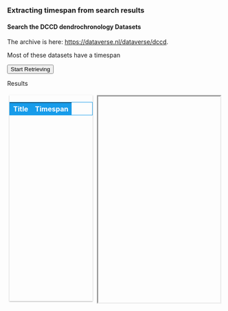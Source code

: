 <h3>Extracting timespan from search results</h3>

<style>
#timeline {
      height: 480px;
      /* border: 1px solid lightgray; */
      border-style:inset;
      /*overflow-y: scroll; */
}
#resultList { 
   height: 480px; max-height: 480px; overflow-y: scroll; 
   /*border-style:inset;*/
   box-shadow: 0 1px 3px rgba(0,0,0,0.12), 0 1px 2px rgba(0,0,0,0.24);

}
.resultColumnLeft {
padding: 5px;
  flex: 40%;
   overflow-x: auto;
}
.resultColumnRight {
padding: 5px;
  flex: 60%;
}
.resultRow{
  display: flex;
}
/* Clear floats after the columns 
.resultRow:after {
  content: "";
  display: table;
  clear: both;
}
*/
#resultTable {
  border-collapse: collapse;
  border: 1px solid rgb(23, 156, 234);
  width: 100%;
}
#resultTable th {
  text-align: left;
  background-color: rgb(23, 156, 234);
  color: white;
}
#resultTable td {
  border: 1px solid rgb(23, 156, 234);
  vertical-align: top;
}
#resultTable> tbody tr.selected {
    background-color: lightskyblue !important;
    /*color:#fff; */
    border: 1px solid darkslateblue;
}
</style>
<script src="https://ajax.googleapis.com/ajax/libs/jquery/3.6.0/jquery.min.js"></script>
<!-- Timeline -->
<script type="text/javascript" src="https://unpkg.com/vis-timeline@latest/standalone/umd/vis-timeline-graph2d.min.js"></script>
<link href="https://unpkg.com/vis-timeline@latest/styles/vis-timeline-graph2d.min.css" rel="stylesheet" type="text/css" />
<style>
    /* alternating column backgrounds */
    .vis-time-axis .vis-grid.vis-odd {
      background: #f5f5f5;
    }
</style>
<script>

$(document).ready(function() {

/* format astro years as BC/AD */
function formatPeriod(start, end) {
  var periodStr = "";
  if (start > 0 && end > 0) {
    periodStr += start + " - " + end;
  } else if (start <= 0 && end > 0) {
    periodStr += Math.abs(start-1) + " BC - " + Math.abs(end) + " AD";
  } else if (start <= 0 && end <= 0) {
    periodStr += Math.abs(start-1) + " - " + Math.abs(end-1) + " BC";
  } else {
    /* something is wrong */
  }
  return periodStr;
}

// DOM element where the Timeline will be attached
var container = document.getElementById('timeline');

// Create a DataSet (allows two way data-binding)
// https://visjs.github.io/vis-data/data/dataset.html
var items = new vis.DataSet();

// Configuration for the Timeline
var options = {
  //cluster: true,
  maxHeight: 480,
  minHeight: 480,
  orientation: 'top',
  tooltip: {
    template: function(originalItemData, parsedItemData) {
      /* format astro years as BC/AD */
      var start = originalItemData.start.getFullYear();
      var end = originalItemData.end.getFullYear();
      var periodStr = formatPeriod(start, end);
      return originalItemData.title + " </br>" + periodStr;
    }
  }
};

// Create a Timeline
// https://visjs.github.io/vis-timeline/
var timeline = new vis.Timeline(container, items, options);

   // read the guide: https://guides.dataverse.org/en/latest/api/search.html
   var start = 0;
   let pageSize = 50; // max 1000
   var num_retrieved = 0;

$("#btnSubmit").click(function(){
  // Getting all DCCD specific metadata from its subverse
  $.ajax({url: "https://dataverse.nl/api/search?q=*&start="+start+"&per_page="+ pageSize+"&subtree=dccd&type=dataset&metadata_fields=dccd:*", success: function(result){
    //$("#result").html(result.data.total_count);

    $.each(result.data.items, function(key, value) {
      var periodStr = "";
      dccdPeriod = value.metadataBlocks.dccd.fields.find(x => x.typeName === "dccd-period");
      if (typeof dccdPeriod !== "undefined") {
        dccdPeriodStart = dccdPeriod.value[0]["dccd-periodStart"].value
        dccdPeriodEnd = dccdPeriod.value[0]["dccd-periodEnd"].value
        periodStr = formatPeriod(dccdPeriodStart, dccdPeriodEnd)
        // add to timeline
        items.add([  {id: value.global_id, content: value.name, title: value.name, start: dccdPeriodStart+'-01-01', end: dccdPeriodEnd+'-12-31'} ]);
      } else {
        // leave empty
      }

      //$("#resultList").append("<div data-gid='"+ value.global_id + "'>" + "<a href='" + value.url+ "'>" + value.name + "</a>" + " </div>");
      titleStr = value.name+"</br><a href='" + value.url+ "'>" + value.global_id + "</a>";
      $("#resultTable> tbody").append("<tr data-gid='"+ value.global_id + "'><td>"+titleStr+"</td><td>"+periodStr+"</td></tr>");

      num_retrieved += 1;  
   });

    timeline.fit();
    $("#result-totals").html(" Retrieved " + num_retrieved);
  }});


  // the next page
  start = start + pageSize;
  $("#btnSubmit").val("Retrieve next "+ pageSize);
 
});

timeline.on('select', function (properties) {
  //alert("item: " + properties.items[0]);
  gid = properties.items[0];
  $('.selected').removeClass('selected');
  selected_elem = $("#resultTable> tbody tr[data-gid='" + gid +"'").addClass("selected");
      var container = $("#resultList");
      var scrollTo = selected_elem;
      // Calculating new position of scrollbar
      var position = scrollTo.offset().top 
                - container.offset().top 
                + container.scrollTop();
      // Setting the value of scrollbar
      //container.scrollTop(position);
      $("#resultList").animate({
        scrollTop: position
      }, 500);
    });


$("#resultTable> tbody").on('click','tr',function () {
  //alert( "Handler for .click() called." );
  $('.selected').removeClass('selected');
  $(this).addClass("selected");
  var gid =$(this).attr("data-gid");
  // TODO check if defined
  //alert(gid);
  timeline.setSelection(gid);
  timeline.focus(gid);
});


});
</script>

<h4>Search the DCCD dendrochronology Datasets</h4>
<p>
The archive is here: <a href="https://dataverse.nl/dataverse/dccd">https://dataverse.nl/dataverse/dccd</a>. 

Most of these datasets have a timespan
</p>

<span id="result-totals"></span> <input id = "btnSubmit" type="submit" value="Start Retrieving"/>
<p>Results</p>

<div class="resultRow">
  <div class="resultColumnLeft">
    <div id="resultList" >
      <table id="resultTable">
        <thead>
          <tr>
            <th>Title</th>
            <th>Timespan</th>
          </tr>
        </thead>
        <tbody>
        </tbody>
      </table>
    </div>
  </div>
  <div class="resultColumnRight">
    <div id="timeline"></div>
  </div>
</div>
